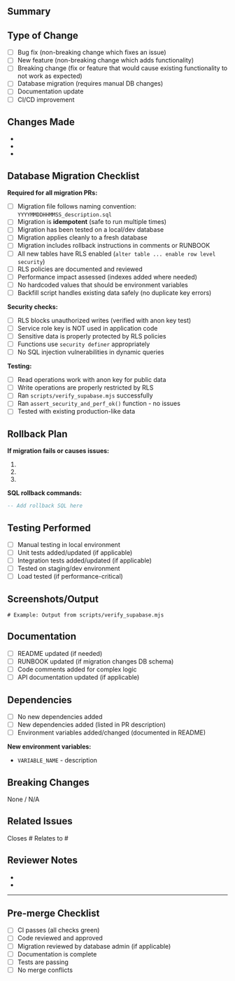 ## Summary

<!-- Briefly describe what this PR does and why -->

## Type of Change

- [ ] Bug fix (non-breaking change which fixes an issue)
- [ ] New feature (non-breaking change which adds functionality)
- [ ] Breaking change (fix or feature that would cause existing functionality to not work as expected)
- [ ] Database migration (requires manual DB changes)
- [ ] Documentation update
- [ ] CI/CD improvement

## Changes Made

<!-- List the key changes in this PR -->

-
-
-

## Database Migration Checklist

<!-- If this PR includes database migrations, complete this checklist -->

**Required for all migration PRs:**

- [ ] Migration file follows naming convention: `YYYYMMDDHHMMSS_description.sql`
- [ ] Migration is **idempotent** (safe to run multiple times)
- [ ] Migration has been tested on a local/dev database
- [ ] Migration applies cleanly to a fresh database
- [ ] Migration includes rollback instructions in comments or RUNBOOK
- [ ] All new tables have RLS enabled (`alter table ... enable row level security`)
- [ ] RLS policies are documented and reviewed
- [ ] Performance impact assessed (indexes added where needed)
- [ ] No hardcoded values that should be environment variables
- [ ] Backfill script handles existing data safely (no duplicate key errors)

**Security checks:**

- [ ] RLS blocks unauthorized writes (verified with anon key test)
- [ ] Service role key is NOT used in application code
- [ ] Sensitive data is properly protected by RLS policies
- [ ] Functions use `security definer` appropriately
- [ ] No SQL injection vulnerabilities in dynamic queries

**Testing:**

- [ ] Read operations work with anon key for public data
- [ ] Write operations are properly restricted by RLS
- [ ] Ran `scripts/verify_supabase.mjs` successfully
- [ ] Ran `assert_security_and_perf_ok()` function - no issues
- [ ] Tested with existing production-like data

## Rollback Plan

<!-- Describe how to rollback this change if needed -->

**If migration fails or causes issues:**

1.
2.
3.

**SQL rollback commands:**
```sql
-- Add rollback SQL here
```

## Testing Performed

<!-- Describe the testing you've done -->

- [ ] Manual testing in local environment
- [ ] Unit tests added/updated (if applicable)
- [ ] Integration tests added/updated (if applicable)
- [ ] Tested on staging/dev environment
- [ ] Load tested (if performance-critical)

## Screenshots/Output

<!-- Include relevant screenshots, logs, or CLI output -->

```
# Example: Output from scripts/verify_supabase.mjs

```

## Documentation

- [ ] README updated (if needed)
- [ ] RUNBOOK updated (if migration changes DB schema)
- [ ] Code comments added for complex logic
- [ ] API documentation updated (if applicable)

## Dependencies

<!-- List any dependencies or prerequisites -->

- [ ] No new dependencies added
- [ ] New dependencies added (listed in PR description)
- [ ] Environment variables added/changed (documented in README)

**New environment variables:**
- `VARIABLE_NAME` - description

## Breaking Changes

<!-- If this PR includes breaking changes, describe them and the migration path -->

None / N/A

## Related Issues

<!-- Link to related issues -->

Closes #
Relates to #

## Reviewer Notes

<!-- Any specific areas you'd like reviewers to focus on -->

-
-

---

## Pre-merge Checklist

- [ ] CI passes (all checks green)
- [ ] Code reviewed and approved
- [ ] Migration reviewed by database admin (if applicable)
- [ ] Documentation is complete
- [ ] Tests are passing
- [ ] No merge conflicts
